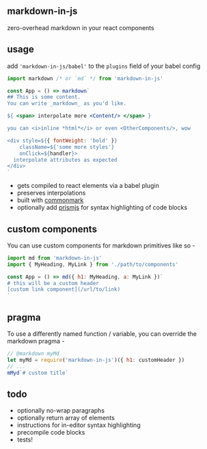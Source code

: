 markdown-in-js
---

zero-overhead markdown in your react components 

usage
---

add `'markdown-in-js/babel'` to the `plugins` field of your babel config

```jsx 
import markdown /* or `md` */ from 'markdown-in-js' 

const App = () => markdown`
## This is some content. 
You can write _markdown_ as you'd like. 

${ <span> interpolate more <Content/> </span> }

you can <i>inline *html*</i> or even <OtherComponents/>, wow

<div style=${{ fontWeight: 'bold' }} 
    className=${'some more styles'} 
    onClick=${handler}>
  interpolate attributes as expected
</div>
`
```

- gets compiled to react elements via a babel plugin
- preserves interpolations 
- built with [commonmark](https://github.com/jgm/commonmark.js)
- optionally add [prismjs](http://prismjs.com/) for syntax highlighting of code blocks 

custom components
---

You can use custom components for markdown primitives like so - 
```jsx
import md from 'markdown-in-js'
import { MyHeading, MyLink } from './path/to/components'

const App = () => md({ h1: MyHeading, a: MyLink })`
# this will be a custom header
[custom link component](/url/to/link)
`
```

pragma
---

To use a differently named function / variable, you can override the markdown pragma - 
```jsx
// @markdown myMd
let myMd = require('markdown-in-js')({ h1: customHeader })
// ...
mMyd`# custom title` 
```


todo
---

- optionally no-wrap paragraphs 
- optionally return array of elements
- instructions for in-editor syntax highlighting 
- precompile code blocks 
- tests!
